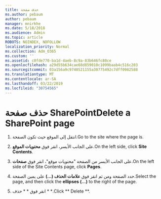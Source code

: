 ```yaml
---
title: حذف صفحة
ms.author: pebaum
author: pebaum
manager: mnirkhe
ms.date: 5/18/2018
ms.audience: Admin
ms.topic: article
ROBOTS: NOINDEX, NOFOLLOW
localization_priority: Normal
ms.collection: Adm_O365
ms.custom: ''
ms.assetid: c0fde770-ba1d-4aeb-8c9a-83b646fc80ce
ms.openlocfilehash: a29d55b634cae68d859010c1099baab4c516c203
ms.sourcegitcommit: 03a156a9c9740521155a30775492c7dff0982588
ms.translationtype: MT
ms.contentlocale: ar-SA
ms.lasthandoff: 03/22/2019
ms.locfileid: "30754565"
---
```

# <a name="delete-a-sharepoint-page"></a><span data-ttu-id="4d021-102">حذف صفحة SharePoint</span><span class="sxs-lookup"><span data-stu-id="4d021-102">Delete a SharePoint page</span></span>

1. <span data-ttu-id="4d021-103">انتقل إلى الموقع حيث تكون الصفحة.</span><span class="sxs-lookup"><span data-stu-id="4d021-103">Go to the site where the page is.</span></span>
    
2. <span data-ttu-id="4d021-104">على الجانب الأيسر، انقر فوق **محتويات الموقع**.</span><span class="sxs-lookup"><span data-stu-id="4d021-104">On the left side, click **Site Contents**.</span></span> 
    
3. <span data-ttu-id="4d021-105">على الجانب الأيسر من الصفحة "محتويات موقع"، انقر فوق **صفحات**.</span><span class="sxs-lookup"><span data-stu-id="4d021-105">On the left side of the Site Contents page, click **Pages**.</span></span> 
    
4. <span data-ttu-id="4d021-106">حدد الصفحة ومن ثم انقر فوق **علامات الحذف (...)** على يمين الصفحة.</span><span class="sxs-lookup"><span data-stu-id="4d021-106">Select the page, and then click the **ellipses (...)** to the right of the page.</span></span> 
    
5. <span data-ttu-id="4d021-107">انقر فوق \* \* حذف \* \*.</span><span class="sxs-lookup"><span data-stu-id="4d021-107">Click \*\* Delete \*\*.</span></span> 
    

